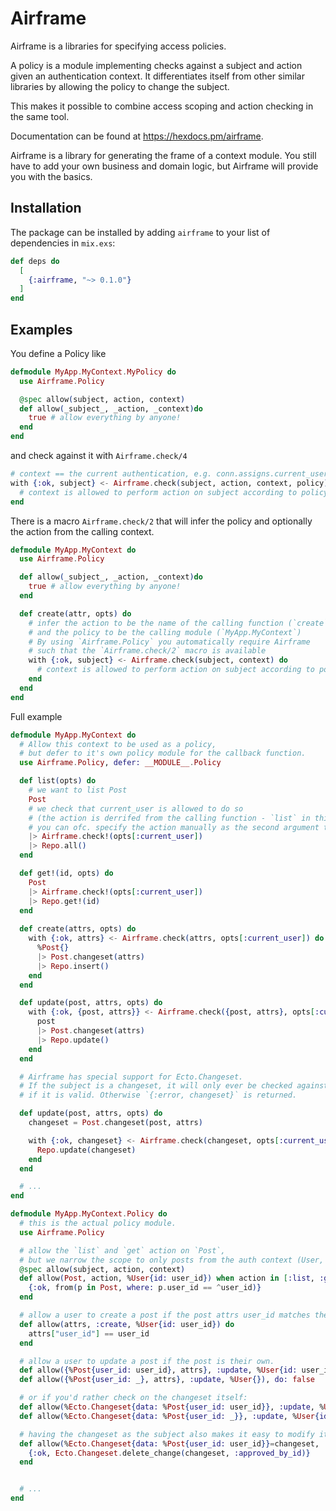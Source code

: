 # Airframe

Airframe is a libraries for specifying access policies.

A policy is a module implementing checks against a subject and action given an authentication context.
It differentiates itself from other similar libraries by allowing the policy to change the subject.

This makes it possible to combine access scoping and action checking in the same tool.

Documentation can be found at <https://hexdocs.pm/airframe>.

Airframe is a library for generating the frame of a context module.
You still have to add your own business and domain logic, but Airframe will
provide you with the basics.

## Installation

The package can be installed by adding `airframe` to your list of dependencies in `mix.exs`:

```elixir
def deps do
  [
    {:airframe, "~> 0.1.0"}
  ]
end
```

## Examples

You define a Policy like

```elixir
defmodule MyApp.MyContext.MyPolicy do
  use Airframe.Policy

  @spec allow(subject, action, context)
  def allow(_subject_, _action, _context)do
    true # allow everything by anyone!
  end
end
```

and check against it with `Airframe.check/4`

```elixir
# context == the current authentication, e.g. conn.assigns.current_user, or an API key, etc
with {:ok, subject} <- Airframe.check(subject, action, context, policy) do
  # context is allowed to perform action on subject according to policy.
end
```

There is a macro `Airframe.check/2` that will infer the policy and optionally the action from the calling context.

```elixir
defmodule MyApp.MyContext do
  use Airframe.Policy

  def allow(_subject_, _action, _context)do
    true # allow everything by anyone!
  end

  def create(attr, opts) do
    # infer the action to be the name of the calling function (`create`)
    # and the policy to be the calling module (`MyApp.MyContext`)
    # By using `Airframe.Policy` you automatically require Airframe
    # such that the `Airframe.check/2` macro is available
    with {:ok, subject} <- Airframe.check(subject, context) do
      # context is allowed to perform action on subject according to policy.
    end
  end
end
```

Full example

```elixir
defmodule MyApp.MyContext do
  # Allow this context to be used as a policy,
  # but defer to it's own policy module for the callback function.
  use Airframe.Policy, defer: __MODULE__.Policy

  def list(opts) do
    # we want to list Post
    Post
    # we check that current_user is allowed to do so
    # (the action is derrifed from the calling function - `list` in this case,
    # you can ofc. specify the action manually as the second argument to check!/3)
    |> Airframe.check!(opts[:current_user])
    |> Repo.all()
  end

  def get!(id, opts) do
    Post
    |> Airframe.check!(opts[:current_user])
    |> Repo.get!(id)
  end
  
  def create(attrs, opts) do
    with {:ok, attrs} <- Airframe.check(attrs, opts[:current_user]) do
      %Post{}
      |> Post.changeset(attrs)
      |> Repo.insert()
    end
  end

  def update(post, attrs, opts) do
    with {:ok, {post, attrs}} <- Airframe.check({post, attrs}, opts[:current_user]) do
      post
      |> Post.changeset(attrs)
      |> Repo.update()
    end
  end

  # Airframe has special support for Ecto.Changeset.
  # If the subject is a changeset, it will only ever be checked against the policy
  # if it is valid. Otherwise `{:error, changeset}` is returned.

  def update(post, attrs, opts) do
    changeset = Post.changeset(post, attrs)

    with {:ok, changeset} <- Airframe.check(changeset, opts[:current_user]) do
      Repo.update(changeset)
    end
  end

  # ...
end

defmodule MyApp.MyContext.Policy do
  # this is the actual policy module.
  use Airframe.Policy

  # allow the `list` and `get` action on `Post`,
  # but we narrow the scope to only posts from the auth context (User, in this case)
  @spec allow(subject, action, context)
  def allow(Post, action, %User{id: user_id}) when action in [:list, :get] do
    {:ok, from(p in Post, where: p.user_id == ^user_id)}
  end

  # allow a user to create a post if the post attrs user_id matches their user's id
  def allow(attrs, :create, %User{id: user_id}) do
    attrs["user_id"] == user_id
  end

  # allow a user to update a post if the post is their own.
  def allow({%Post{user_id: user_id}, attrs}, :update, %User{id: user_id}), do: true
  def allow({%Post{user_id: _}, attrs}, :update, %User{}), do: false

  # or if you'd rather check on the changeset itself:
  def allow(%Ecto.Changeset{data: %Post{user_id: user_id}}, :update, %User{id: user_id}), do: true
  def allow(%Ecto.Changeset{data: %Post{user_id: _}}, :update, %User{id: _}), do: false

  # having the changeset as the subject also makes it easy to modify it:
  def allow(%Ecto.Changeset{data: %Post{user_id: user_id}}=changeset, :update, %User{id: user_id}) do
    {:ok, Ecto.Changeset.delete_change(changeset, :approved_by_id)}
  end


  # ...
end
```


